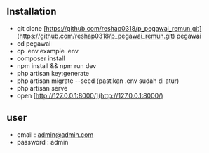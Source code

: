 ## Installation

- git clone [https://github.com/reshap0318/p_pegawai_remun.git](https://github.com/reshap0318/p_pegawai_remun.git) pegawai
- cd pegawai
- cp .env.example .env
- composer install
- npm install && npm run dev
- php artisan key:generate
- php artisan migrate --seed (pastikan .env sudah di atur)
- php artisan serve
- open [http://127.0.0.1:8000/](http://127.0.0.1:8000/)

## user
- email : admin@admin.com
- password : admin